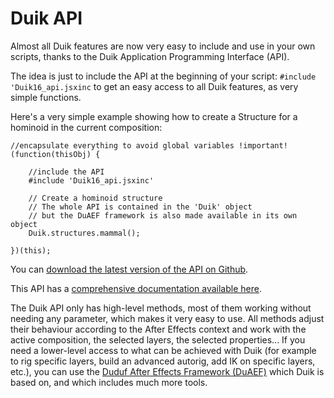 # Duik API

Almost all Duik features are now very easy to include and use in your own scripts, thanks to the Duik Application Programming Interface (API).

The idea is just to include the API at the beginning of your script: `#include 'Duik16_api.jsxinc` to get an easy access to all Duik features, as very simple functions.  

Here's a very simple example showing how to create a Structure for a hominoid in the current composition:

    //encapsulate everything to avoid global variables !important!
    (function(thisObj) {

        //include the API
        #include 'Duik16_api.jsxinc'
        
        // Create a hominoid structure
        // The whole API is contained in the 'Duik' object
        // but the DuAEF framework is also made available in its own object
        Duik.structures.mammal();

    })(this);


You can [download the latest version of the API on Github](https://github.com/Rainbox-dev/DuAEF_Duik/tree/master/Release/Duik-API).

This API has a [comprehensive documentation available here](http://duik-api.rainboxlab.org).

The Duik API only has high-level methods, most of them working without needing any parameter, which makes it very easy to use. All methods adjust their behaviour according to the After Effects context and work with the active composition, the selected layers, the selected properties... If you need a lower-level access to what can be achieved with Duik (for example to rig specific layers, build an advanced autorig, add IK on specific layers, etc.), you can use the [Duduf After Effects Framework (DuAEF)](duaef.md) which Duik is based on, and which includes much more tools.